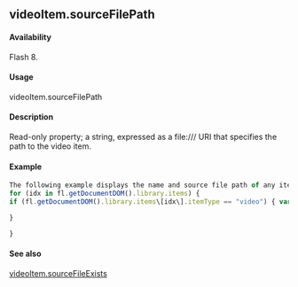 ## videoItem.sourceFilePath

#### Availability

Flash 8.

#### Usage

videoItem.sourceFilePath

#### Description

Read-only property; a string, expressed as a file:/// URI that specifies the path to the video item.

#### Example

```javascript
The following example displays the name and source file path of any items in the library that are of type video:
for (idx in fl.getDocumentDOM().library.items) {
if (fl.getDocumentDOM().library.items\[idx\].itemType == "video") { var myItem = fl.getDocumentDOM().library.items\[idx\]; fl.trace(myItem.name + " source is " + myItem.sourceFilePath);

}

}

```
#### See also

[videoItem.sourceFileExists](#_bookmark1145)
